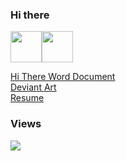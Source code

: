 ### Hi there

<img src="https://raw.githubusercontent.com/FortAwesome/Font-Awesome/6.x/svgs/brands/windows.svg" width="50" height="50"><img src="https://raw.githubusercontent.com/FortAwesome/Font-Awesome/6.x/svgs/brands/deviantart.svg" width="50" height="50">


<a href="docs/Hithere.docx">Hi There Word Document</a>
</br>
<a href="https://www.deviantart.com/jdm7dv">Deviant Art</a>
</br>
<a href="docs/Jonathan Chapman Moore FRSA.doc">Resume</a>


### Views
![](https://komarev.com/ghpvc/?username=jonathanchapmanmoore)
